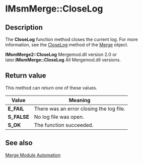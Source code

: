# IMsmMerge::CloseLog

## Description

The
**CloseLog** function method closes the current log. For more information, see the
[CloseLog](https://learn.microsoft.com/windows/desktop/Msi/merge-closelog) method of the
[Merge](https://learn.microsoft.com/windows/desktop/Msi/merge-object) object.

**IMsmMerge2::CloseLog** Mergemod.dll version 2.0 or later.**IMsmMerge::CloseLog** All Mergemod.dll versions.

## Return value

This method can return one of these values.

| Value | Meaning |
| --- | --- |
| **E_FAIL** | There was an error closing the log file. |
| **S_FALSE** | No log file was open. |
| **S_OK** | The function succeeded. |

## See also

[Merge Module Automation](https://learn.microsoft.com/windows/desktop/Msi/merge-module-automation)